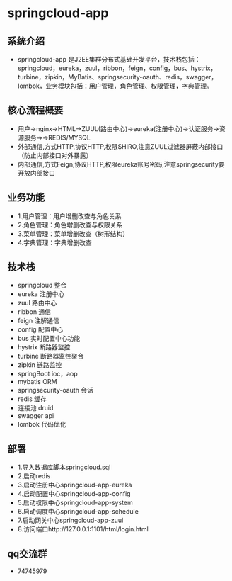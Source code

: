 # springcloud-app

## 系统介绍

- springcloud-app 是J2EE集群分布式基础开发平台，技术栈包括：springcloud，eureka，zuul，ribbon，feign，config，bus、hystrix，turbine，zipkin，MyBatis、springsecurity-oauth、redis，swagger，lombok，业务模块包括：用户管理，角色管理、权限管理，字典管理。
## 核心流程概要

- 用户->nginx->HTML->ZUUL(路由中心)->eureka(注册中心)->认证服务->资源服务->->REDIS/MYSQL
- 外部通信,方式HTTP,协议HTTP,权限SHIRO,注意ZUUL过滤器屏蔽内部接口（防止内部接口对外暴露）
- 内部通信,方式Feign,协议HTTP,权限eureka账号密码,注意springsecurity要开放内部接口

## 业务功能

- 1.用户管理：用户增删改查与角色关系
- 2.角色管理：角色增删改查与权限关系
- 3.菜单管理：菜单增删改查（树形结构）
- 4.字典管理：字典增删改查

## 技术栈

- springcloud 整合
- eureka 注册中心
- zuul 路由中心
- ribbon 通信
- feign 注解通信
- config 配置中心
- bus 实时配置中心功能
- hystrix 断路器监控
- turbine 断路器监控聚合
- zipkin 链路监控
- springBoot ioc，aop
- mybatis ORM  
- springsecurity-oauth 会话
- redis 缓存
- 连接池 druid
- swagger api
- lombok 代码优化


## 部署

- 1.导入数据库脚本springcloud.sql
- 2.启动redis
- 3.启动注册中心springcloud-app-eureka
- 4.启动配置中心springcloud-app-config
- 5.启动权限中心springcloud-app-system
- 6.启动调度中心springcloud-app-schedule
- 7.启动网关中心springcloud-app-zuul
- 8.访问端口http://127.0.0.1:1101/html/login.html

## qq交流群

- 74745979
